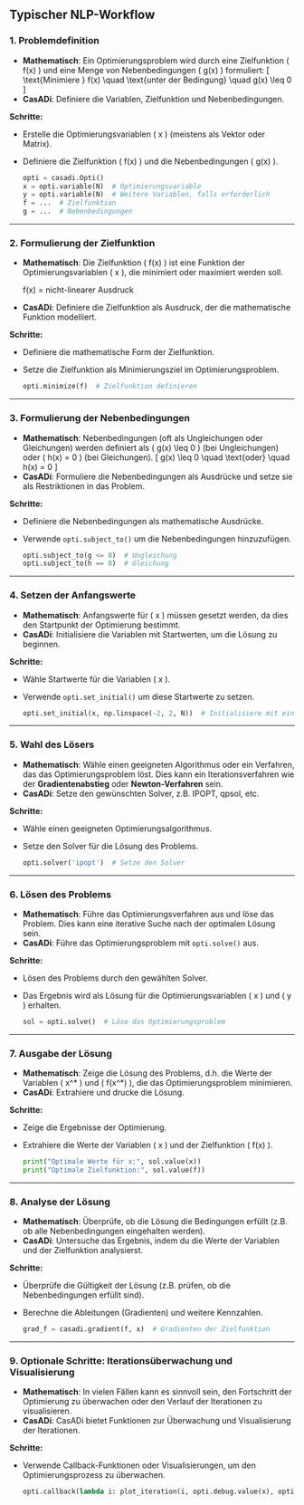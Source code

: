 ## Typischer NLP-Workflow

### 1. **Problemdefinition**
- **Mathematisch**: Ein Optimierungsproblem wird durch eine Zielfunktion \( f(x) \) und eine Menge von Nebenbedingungen \( g(x) \) formuliert:
  \[
  \text{Minimiere } f(x) \quad \text{unter der Bedingung} \quad g(x) \leq 0
  \]
- **CasADi**: Definiere die Variablen, Zielfunktion und Nebenbedingungen.

**Schritte:**
- Erstelle die Optimierungsvariablen \( x \) (meistens als Vektor oder Matrix).
- Definiere die Zielfunktion \( f(x) \) und die Nebenbedingungen \( g(x) \).

   ```python
   opti = casadi.Opti()
   x = opti.variable(N)  # Optimierungsvariable
   y = opti.variable(N)  # Weitere Variablen, falls erforderlich
   f = ...  # Zielfunktion
   g = ...  # Nebenbedingungen
   ```

---

### 2. **Formulierung der Zielfunktion**
- **Mathematisch**: Die Zielfunktion \( f(x) \) ist eine Funktion der Optimierungsvariablen \( x \), die minimiert oder maximiert werden soll.
  
  f(x) = nicht-linearer Ausdruck
  
- **CasADi**: Definiere die Zielfunktion als Ausdruck, der die mathematische Funktion modelliert.

**Schritte:**
- Definiere die mathematische Form der Zielfunktion.
- Setze die Zielfunktion als Minimierungsziel im Optimierungsproblem.

   ```python
   opti.minimize(f)  # Zielfunktion definieren
   ```

---

### 3. **Formulierung der Nebenbedingungen**
- **Mathematisch**: Nebenbedingungen (oft als Ungleichungen oder Gleichungen) werden definiert als \( g(x) \leq 0 \) (bei Ungleichungen) oder \( h(x) = 0 \) (bei Gleichungen).
  \[
  g(x) \leq 0 \quad \text{oder} \quad h(x) = 0
  \]
- **CasADi**: Formuliere die Nebenbedingungen als Ausdrücke und setze sie als Restriktionen in das Problem.

**Schritte:**
- Definiere die Nebenbedingungen als mathematische Ausdrücke.
- Verwende `opti.subject_to()` um die Nebenbedingungen hinzuzufügen.

   ```python
   opti.subject_to(g <= 0)  # Ungleichung
   opti.subject_to(h == 0)  # Gleichung
   ```

---

### 4. **Setzen der Anfangswerte**
- **Mathematisch**: Anfangswerte für \( x \) müssen gesetzt werden, da dies den Startpunkt der Optimierung bestimmt.
- **CasADi**: Initialisiere die Variablen mit Startwerten, um die Lösung zu beginnen.

**Schritte:**
- Wähle Startwerte für die Variablen \( x \).
- Verwende `opti.set_initial()` um diese Startwerte zu setzen.

   ```python
   opti.set_initial(x, np.linspace(-2, 2, N))  # Initialisiere mit einem Vektor
   ```

---

### 5. **Wahl des Lösers**
- **Mathematisch**: Wähle einen geeigneten Algorithmus oder ein Verfahren, das das Optimierungsproblem löst. Dies kann ein Iterationsverfahren wie der **Gradientenabstieg** oder **Newton-Verfahren** sein.
- **CasADi**: Setze den gewünschten Solver, z.B. IPOPT, qpsol, etc.

**Schritte:**
- Wähle einen geeigneten Optimierungsalgorithmus.
- Setze den Solver für die Lösung des Problems.

   ```python
   opti.solver('ipopt')  # Setze den Solver
   ```

---

### 6. **Lösen des Problems**
- **Mathematisch**: Führe das Optimierungsverfahren aus und löse das Problem. Dies kann eine iterative Suche nach der optimalen Lösung sein.
- **CasADi**: Führe das Optimierungsproblem mit `opti.solve()` aus.

**Schritte:**
- Lösen des Problems durch den gewählten Solver.
- Das Ergebnis wird als Lösung für die Optimierungsvariablen \( x \) und \( y \) erhalten.

   ```python
   sol = opti.solve()  # Löse das Optimierungsproblem
   ```

---

### 7. **Ausgabe der Lösung**
- **Mathematisch**: Zeige die Lösung des Problems, d.h. die Werte der Variablen \( x^* \) und \( f(x^*) \), die das Optimierungsproblem minimieren.
- **CasADi**: Extrahiere und drucke die Lösung.

**Schritte:**
- Zeige die Ergebnisse der Optimierung.
- Extrahiere die Werte der Variablen \( x \) und der Zielfunktion \( f(x) \).

   ```python
   print("Optimale Werte für x:", sol.value(x))
   print("Optimale Zielfunktion:", sol.value(f))
   ```

---

### 8. **Analyse der Lösung**
- **Mathematisch**: Überprüfe, ob die Lösung die Bedingungen erfüllt (z.B. ob alle Nebenbedingungen eingehalten werden).
- **CasADi**: Untersuche das Ergebnis, indem du die Werte der Variablen und der Zielfunktion analysierst.

**Schritte:**
- Überprüfe die Gültigkeit der Lösung (z.B. prüfen, ob die Nebenbedingungen erfüllt sind).
- Berechne die Ableitungen (Gradienten) und weitere Kennzahlen.

   ```python
   grad_f = casadi.gradient(f, x)  # Gradienten der Zielfunktion
   ```

---

### 9. **Optionale Schritte: Iterationsüberwachung und Visualisierung**
- **Mathematisch**: In vielen Fällen kann es sinnvoll sein, den Fortschritt der Optimierung zu überwachen oder den Verlauf der Iterationen zu visualisieren.
- **CasADi**: CasADi bietet Funktionen zur Überwachung und Visualisierung der Iterationen.

**Schritte:**
- Verwende Callback-Funktionen oder Visualisierungen, um den Optimierungsprozess zu überwachen.

   ```python
   opti.callback(lambda i: plot_iteration(i, opti.debug.value(x), opti.debug.value(y)))
   ```